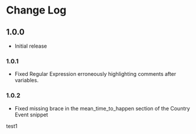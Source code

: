 # Change Log

## 1.0.0 

- Initial release

### 1.0.1

- Fixed Regular Expression erroneously highlighting comments after variables.

### 1.0.2

- Fixed missing brace in the mean_time_to_happen section of the Country Event snippet

test1
